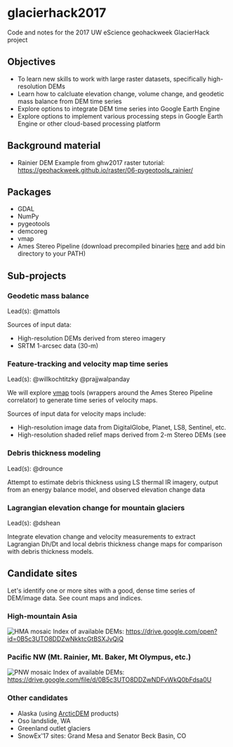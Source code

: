 # glacierhack2017
Code and notes for the 2017 UW eScience geohackweek GlacierHack project

## Objectives
- To learn new skills to work with large raster datasets, specifically high-resolution DEMs
- Learn how to calcluate elevation change, volume change, and geodetic mass balance from DEM time series
- Explore options to integrate DEM time series into Google Earth Engine
- Explore options to implement various processing steps in Google Earth Engine or other cloud-based processing platform

## Background material
- Rainier DEM Example from ghw2017 raster tutorial: https://geohackweek.github.io/raster/06-pygeotools_rainier/

## Packages
- GDAL
- NumPy
- pygeotools
- demcoreg
- vmap
- Ames Stereo Pipeline (download precompiled binaries [here](https://ti.arc.nasa.gov/tech/asr/intelligent-robotics/ngt/stereo/) and add bin directory to your PATH)

## Sub-projects

### Geodetic mass balance
Lead(s): @mattols

Sources of input data:
- High-resolution DEMs derived from stereo imagery
- SRTM 1-arcsec data (30-m)

### Feature-tracking and velocity map time series
Lead(s): @willkochtitzky @prajjwalpanday

We will explore [vmap](https://github.com/dshean/vmap) tools (wrappers around the Ames Stereo Pipeline correlator) to generate time series of velocity maps.  

Sources of input data for velocity maps include:
- High-resolution image data from DigitalGlobe, Planet, LS8, Sentinel, etc.
- High-resolution shaded relief maps derived from 2-m Stereo DEMs (see 

### Debris thickness modeling
Lead(s): @drounce

Attempt to estimate debris thickness using LS thermal IR imagery, output from an energy balance model, and observed elevation change data

### Lagrangian elevation change for mountain glaciers
Lead(s): @dshean

Integrate elevation change and velocity measurements to extract Lagrangian Dh/Dt and local debris thickness change maps for comparison with debris thickness models.

## Candidate sites
Let's identify one or more sites with a good, dense time series of DEM/image data.  See count maps and indices.

### High-mountain Asia
![HMA mosaic](doc/hma_20170716_mos_32m_100m_proj_combined_lbl_sm.jpg)
Index of available DEMs: https://drive.google.com/open?id=0B5c3UTO8DDZwNkktcGtBSXJvQjQ

### Pacific NW (Mt. Rainier, Mt. Baker, Mt Olympus, etc.)
![PNW mosaic](doc/pnw_dem_mosaic_countmap_timeseries_sm.jpg)
Index of available DEMs: https://drive.google.com/file/d/0B5c3UTO8DDZwNDFvWkQ0bFdsa0U

### Other candidates
- Alaska (using [ArcticDEM](https://www.pgc.umn.edu/data/arcticdem/) products)
- Oso landslide, WA
- Greenland outlet glaciers
- SnowEx'17 sites: Grand Mesa and Senator Beck Basin, CO
